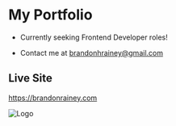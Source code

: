 
# My Portfolio

- Currently seeking Frontend Developer roles!

- Contact me at brandonhrainey@gmail.com



## Live Site

https://brandonrainey.com


![Logo](https://i.imgur.com/Ke2j84V.png)


